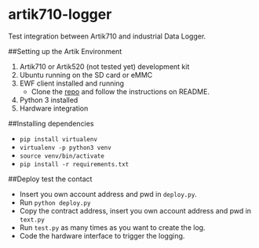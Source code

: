 # artik710-logger
Test integration between Artik710 and industrial Data Logger.

##Setting up the Artik Environment
1. Artik710 or Artik520 (not tested yet) development kit 
2. Ubuntu running on the SD card or eMMC
3. EWF client installed and running
    - Clone the [repo](https://github.com/energywebfoundation/energyweb-client) and follow the instructions on README.
4. Python 3 installed
5. Hardware integration

##Installing dependencies
- `pip install virtualenv`
- `virtualenv -p python3 venv`
- `source venv/bin/activate`
- `pip install -r requirements.txt`

##Deploy test the contact
- Insert you own account address and pwd in `deploy.py`.
- Run `python deploy.py`
- Copy the contract address, insert you own account address and pwd in `text.py`
- Run `test.py` as many times as you want to create the log.
- Code the hardware interface to trigger the logging.